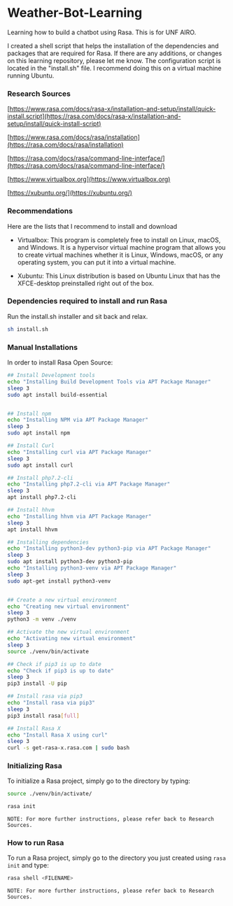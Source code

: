 # Weather-Bot-Learning
Learning how to build a chatbot using Rasa. This is for UNF AIRO. 

I created a shell script that
helps the installation of the dependencies and packages that are required for Rasa. If there are 
any additions, or changes on this learning repository, please let me know. The configuration script is located in the "install.sh" file. I recommend doing this on a virtual machine running Ubuntu. 

### Research Sources    
[https://www.rasa.com/docs/rasa-x/installation-and-setup/install/quick-install.script](https://rasa.com/docs/rasa-x/installation-and-setup/install/quick-install-script)

[https://www.rasa.com/docs/rasa/installation](https://rasa.com/docs/rasa/installation)

[https://rasa.com/docs/rasa/command-line-interface/](https://rasa.com/docs/rasa/command-line-interface/)

[https://www.virtualbox.org](https://www.virtualbox.org)

[https://xubuntu.org/](https://xubuntu.org/)

### Recommendations 
Here are the lists that I recommend to install and download 
- Virtualbox: This program is completely free to install on Linux, macOS, and Windows. It is a hypervisor virtual machine program that allows you to create virtual machines whether it is Linux, Windows, macOS, or any operating system, you can put it into a virtual machine. 

- Xubuntu:  This Linux distribution is based on Ubuntu Linux that has the XFCE-desktop preinstalled right out of the box. 



### Dependencies required to install and run Rasa
Run the install.sh installer and sit back and relax.
```sh
sh install.sh
```

### Manual Installations 
In order to install Rasa Open Source: 
```sh
## Install Development tools 
echo "Installing Build Development Tools via APT Package Manager"
sleep 3
sudo apt install build-essential


## Install npm 
echo "Installing NPM via APT Package Manager"
sleep 3
sudo apt install npm 

## Install Curl
echo "Installing curl via APT Package Manager"
sleep 3
sudo apt install curl 

## Install php7.2-cli
echo "Installing php7.2-cli via APT Package Manager"
sleep 3
apt install php7.2-cli

## Install hhvm
echo "Installing hhvm via APT Package Manager"
sleep 3
apt install hhvm

## Installing dependencies
echo "Installing python3-dev python3-pip via APT Package Manager"
sleep 3
sudo apt install python3-dev python3-pip
echo "Installing python3-venv via APT Package Manager"
sleep 3
sudo apt-get install python3-venv


## Create a new virtual environment
echo "Creating new virtual environment"
sleep 3
python3 -m venv ./venv

## Activate the new virtual environment
echo "Activating new virtual environment"
sleep 3
source ./venv/bin/activate

## Check if pip3 is up to date
echo "Check if pip3 is up to date"
sleep 3
pip3 install -U pip

## Install rasa via pip3
echo "Install rasa via pip3"
sleep 3
pip3 install rasa[full]

## Install Rasa X 
echo "Install Rasa X using curl"
sleep 3
curl -s get-rasa-x.rasa.com | sudo bash


```
### Initializing Rasa
To initialize a Rasa project, simply go to the directory by typing: 
```sh
source ./venv/bin/activate/
```
```sh
rasa init
```
`NOTE: For more further instructions, please refer back to Research Sources.`

### How to run Rasa
To run a Rasa project, simply go to the directory you just created using ```rasa init``` and type: 
```sh
rasa shell <FILENAME> 
```
`NOTE: For more further instructions, please refer back to Research Sources.`